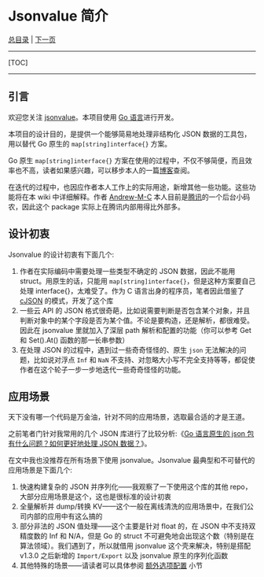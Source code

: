 # Jsonvalue 简介

[总目录](./README.md) | [下一页](./02_quick_start.md)

---

[TOC]

---

## 引言

欢迎您关注 [jsonvalue](https://github.com/Andrew-M-C/go.jsonvalue)。本项目使用 [Go 语言](https://golang.org/)进行开发。

本项目的设计目的，是提供一个能够简易地处理非结构化 JSON 数据的工具包，用以替代 Go 原生的 `map[string]interface{}` 方案。

Go 原生 `map[string]interface{}` 方案在使用的过程中，不仅不够简便，而且效率也不高，读者如果感兴趣，可以移步本人的一篇[博客](https://cloud.tencent.com/developer/article/1676060)查阅。

在迭代的过程中，也因应作者本人工作上的实际用途，新增其他一些功能。这些功能将在本 wiki 中详细解释。作者 [Andrew-M-C](https://github.com/Andrew-M-C/) 本人目前是[腾讯](https://www.tencent.com/)的一个后台小码农，因此这个 package 实际上在腾讯内部用得比外部多。

## 设计初衷

Jsonvalue 的设计初衷有下面几个:

1. 作者在实际编码中需要处理一些类型不确定的 JSON 数据，因此不能用 struct。用原生的话，只能用 `map[string]interface{}`，但是这种方案要自己处理 interface{}，太难受了。作为 C 语言出身的程序员，笔者因此借鉴了 [cJSON](https://github.com/DaveGamble/cJSON) 的模式，开发了这个库
1. 一些云 API 的 JSON 格式很奇葩，比如说需要判断是否包含某个对象，并且判断对象中的某个字段是否为某个值。不论是要构造，还是解析，都很难受。因此在 jsonvalue 里就加入了深层 path 解析和配置的功能（你可以参考 Get 和 Set().At() 函数的那一长串参数）
1. 在处理 JSON 的过程中，遇到过一些奇奇怪怪的、原生 `json` 无法解决的问题，比如说对浮点 `Inf` 和 `NaN` 不支持、对忽略大小写不完全支持等等，都促使作者在这个轮子一步一步地迭代一些奇奇怪怪的功能。

## 应用场景

天下没有哪一个代码是万金油，针对不同的应用场景，选取最合适的才是王道。

之前笔者门针对我常用的几个 JSON 库进行了比较分析:《[Go 语言原生的 json 包有什么问题？如何更好地处理 JSON 数据？](https://segmentfault.com/a/1190000039957766)》。

在文中我也没推荐在所有场景下使用 jsonvalue。Jsonvalue 最典型和不可替代的应用场景是下面几个:

1. 快速构建复杂的 JSON 并序列化——我观察了一下使用这个库的其他 repo，大部分应用场景是这个，这也是很标准的设计初衷
1. 全量解析并 dump/转换 KV——这个一般在离线清洗的应用场景中，在我们公司内部的应用中有这么搞的
1. 部分非法的 JSON 值处理——这个主要是针对 float 的，在 JSON 中不支持双精度数的 Inf 和 N/A，但是 Go 的 struct 不可避免地会出现这个数（特别是在算法领域）。我们遇到了，所以就借用 jsonvalue 这个壳来解决，特别是搭配 v1.3.0 之后新增的 `Import/Export` 以及 jsonvalue 原生的序列化函数
1. 其他特殊的场景——请读者可以具体参阅 [额外选项配置](./08_option.md) 小节

